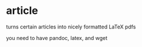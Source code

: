 # article
turns certain articles into nicely formatted LaTeX pdfs

you need to have pandoc, latex, and wget 
